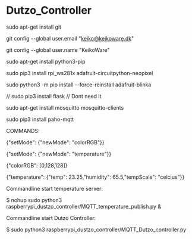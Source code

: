 # Dutzo_Controller

sudo apt-get install git

git config --global user.email "keiko@keikoware.dk"

git config --global user.name "KeikoWare"

sudo apt-get install python3-pip

sudo pip3 install rpi_ws281x adafruit-circuitpython-neopixel

sudo python3 -m pip install --force-reinstall adafruit-blinka

// sudo pip3 install flask // Dont need it

sudo apt-get install mosquitto mosquitto-clients

sudo pip3 install paho-mqtt


COMMANDS:

{"setMode": {"newMode": "colorRGB"}}

{"setMode": {"newMode": "temperature"}}

{"colorRGB": [0,128,128]}

{"temperature": {"temp": 23.25,"humidity": 65.5,"tempScale": "celcius"}}


Commandline start temperature server:

$ nohup sudo python3 raspberrypi_dustzo_controller/MQTT_temperature_publish.py &

Commandline start Dutzo Controller:

$ sudo python3 raspberrypi_dustzo_controller/MQTT_Dutzo_controller.py
